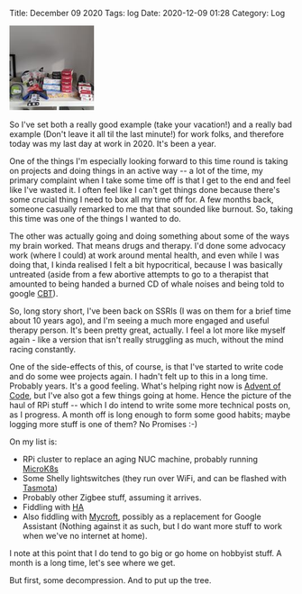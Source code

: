 Title: December 09 2020
Tags: log 
Date: 2020-12-09 01:28 
Category: Log 
 
<a href="/images/20201209-brainwork.jpg">![Image](/images/thumbs/thumbnail_square/20201209-brainwork.jpg)</a>
 
So I've set both a really good example (take your vacation!) and a really bad example (Don't leave it all til the last minute!) for work folks, and therefore today was my last day at work in 2020. It's been a year.

One of the things I'm especially looking forward to this time round is taking on projects and doing things in an active way -- a lot of the time, my primary complaint when I take some time off is that I get to the end and feel like I've wasted it. I often feel like I can't get things done because there's some crucial thing I need to box all my time off for. A few months back, someone casually remarked to me that that sounded like burnout. So, taking this time was one of the things I wanted to do. 

The other was actually going and doing something about some of the ways my brain worked. That means drugs and therapy. I'd done some advocacy work (where I could) at work around mental health, and even while I was doing that, I kinda realised I felt a bit hypocritical, because I was basically untreated (aside from a few abortive attempts to go to a therapist that amounted to being handed a burned CD of whale noises and being told to google [CBT](https://en.wikipedia.org/wiki/Cognitive_behavioral_therapy)).

So, long story short, I've been back on SSRIs (I was on them for a brief time about 10 years ago), and I'm seeing a much more engaged and useful therapy person. It's been pretty great, actually. I feel a lot more like myself again - like a version that isn't really struggling as much, without the mind racing constantly.

One of the side-effects of this, of course, is that I've started to write code and do some wee projects again. I hadn't felt up to this in a long time. Probably years. It's a good feeling. What's helping right now is [Advent of Code](https://www.adventofcode.com/), but I've also got a few things going at home. Hence the picture of the haul of RPi stuff -- which I do intend to write some more technical posts on, as I progress. A month off is long enough to form some good habits; maybe logging more stuff is one of them? No Promises :-)

On my list is:

  - RPi cluster to replace an aging NUC machine, probably running [MicroK8s](https://www.microk8s.io)
  - Some Shelly lightswitches (they run over WiFi, and can be flashed with [Tasmota](https://tasmota.github.io/docs/))
  - Probably other Zigbee stuff, assuming it arrives.
  - Fiddling with [HA](https://www.home-assistant.io)
  - Also fiddling with [Mycroft](https://www.mycroft.ai/), possibly as a replacement for Google Assistant (Nothing against it as such, but I do want more stuff to work when we've no internet at home).

I note at this point that I do tend to go big or go home on hobbyist stuff. A month is a long time, let's see where we get.

But first, some decompression. And to put up the tree.
